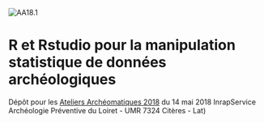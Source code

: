 ![AA18.1](http://isa.univ-tours.fr/IMG/gif/.gif) 
# R et Rstudio pour la manipulation statistique de données archéologiques

Dépôt pour les [Ateliers Archéomatiques 2018](http://isa.univ-tours.fr/spip.php?article373) du 14 mai 2018
InrapService Archéologie Préventive du Loiret - UMR 7324 Citères - Lat)

